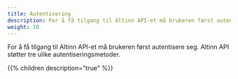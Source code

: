 ```yaml
---
title: Autentisering
description: For å få tilgang til Altinn API-et må brukeren først autentisere seg. Altinn API støtter tre ulike autentiseringsmetoder.
weight: 10
---
```



For å få tilgang til Altinn API-et må brukeren først autentisere seg. Altinn API støtter tre ulike autentiseringsmetoder.

{{% children description="true" %}}